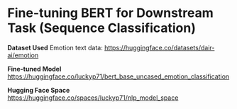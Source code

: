 # Fine-tuning BERT for Downstream Task (Sequence Classification)

**Dataset Used**
Emotion text data: https://huggingface.co/datasets/dair-ai/emotion <br/>

**Fine-tuned Model**
https://huggingface.co/luckyp71/bert_base_uncased_emotion_classification <br/>

**Hugging Face Space**
https://huggingface.co/spaces/luckyp71/nlp_model_space
